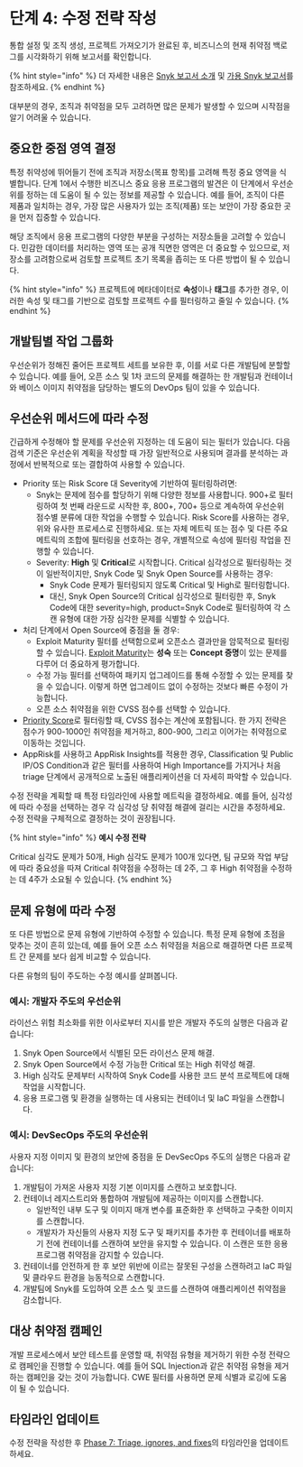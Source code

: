 # 단계 4: 수정 전략 작성

통합 설정 및 조직 생성, 프로젝트 가져오기가 완료된 후, 비즈니스의 현재 취약점 백로그를 시각화하기 위해 보고서를 확인합니다.

{% hint style="info" %}
더 자세한 내용은 [Snyk 보고서 소개](../../manage-issues/reporting/getting-started-with-snyk-reports.md) 및 [가용 Snyk 보고서](../../manage-issues/reporting/available-snyk-reports.md)를 참조하세요.
{% endhint %}

대부분의 경우, 조직과 취약점을 모두 고려하면 많은 문제가 발생할 수 있으며 시작점을 알기 어려울 수 있습니다.

## 중요한 중점 영역 결정

특정 취약성에 뛰어들기 전에 조직과 저장소(목표 항목)를 고려해 특정 중요 영역을 식별합니다. 단계 1에서 수행한 비즈니스 중요 응용 프로그램의 발견은 이 단계에서 우선순위를 정하는 데 도움이 될 수 있는 정보를 제공할 수 있습니다. 예를 들어, 조직이 다른 제품과 일치하는 경우, 가장 많은 사용자가 있는 조직(제품) 또는 보안이 가장 중요한 곳을 먼저 집중할 수 있습니다. 

해당 조직에서 응용 프로그램의 다양한 부분을 구성하는 저장소들을 고려할 수 있습니다. 민감한 데이터를 처리하는 영역 또는 공개 직면한 영역은 더 중요할 수 있으므로, 저장소를 고려함으로써 검토할 프로젝트 초기 목록을 좁히는 또 다른 방법이 될 수 있습니다.

{% hint style="info" %}
프로젝트에 메타데이터로 **속성**이나 **태그**를 추가한 경우, 이러한 속성 및 태그를 기반으로 검토할 프로젝트 수를 필터링하고 줄일 수 있습니다.
{% endhint %}

## 개발팀별 작업 그룹화

우선순위가 정해진 줄어든 프로젝트 세트를 보유한 후, 이를 서로 다른 개발팀에 분할할 수 있습니다. 예를 들어, 오픈 소스 및 1차 코드의 문제를 해결하는 한 개발팀과 컨테이너와 베이스 이미지 취약점을 담당하는 별도의 DevOps 팀이 있을 수 있습니다.

## 우선순위 메서드에 따라 수정

긴급하게 수정해야 할 문제를 우선순위 지정하는 데 도움이 되는 필터가 있습니다. 다음 검색 기준은 우선순위 계획을 작성할 때 가장 일반적으로 사용되며 결과를 분석하는 과정에서 반복적으로 또는 결합하여 사용할 수 있습니다.

* Priority 또는 Risk Score 대 Severity에 기반하여 필터링하려면:
  * Snyk는 문제에 점수를 할당하기 위해 다양한 정보를 사용합니다. 900+로 필터링하여 첫 번째 라운드로 시작한 후, 800+, 700+ 등으로 계속하여 우선순위 점수별 분류에 대한 작업을 수행할 수 있습니다. Risk Score를 사용하는 경우, 위와 유사한 프로세스로 진행하세요. 또는 자체 메트릭 또는 점수 및 다른 주요 메트릭의 조합에 필터링을 선호하는 경우, 개별적으로 속성에 필터링 작업을 진행할 수 있습니다.
  * Severity: **High** 및 **Critical**로 시작합니다. Critical 심각성으로 필터링하는 것이 일반적이지만, Snyk Code 및 Snyk Open Source를 사용하는 경우:
    * Snyk Code 문제가 필터링되지 않도록 Critical 및 High로 필터링합니다.
    * 대신, Snyk Open Source의 Critical 심각성으로 필터링한 후, Snyk Code에 대한 severity=high, product=Snyk Code로 필터링하여 각 스캔 유형에 대한 가장 심각한 문제를 식별할 수 있습니다.
* 처리 단계에서 Open Source에 중점을 둘 경우:
  * Exploit Maturity 필터를 선택함으로써 오픈소스 결과만을 암묵적으로 필터링할 수 있습니다. [Exploit Maturity](https://snyk.io/blog/whats-so-wild-about-exploits-in-the-wild-and-how-can-we-prioritize-accordingly/)는 **성숙** 또는 **Concept 증명**이 있는 문제를 다루어 더 중요하게 평가합니다.
  * 수정 가능 필터를 선택하여 패키지 업그레이드를 통해 수정할 수 있는 문제를 찾을 수 있습니다. 이렇게 하면 업그레이드 없이 수정하는 것보다 빠른 수정이 가능합니다.
  * 오픈 소스 취약점을 위한 CVSS 점수를 선택할 수 있습니다.
* [Priority Score](../../manage-risk/prioritize-issues-for-fixing/priority-score.md)로 필터링할 때, CVSS 점수는 계산에 포함됩니다. 한 가지 전략은 점수가 900-1000인 취약점을 제거하고, 800-900, 그리고 이어가는 취약점으로 이동하는 것입니다.
* AppRisk를 사용하고 AppRisk Insights를 적용한 경우, Classification 및 Public IP/OS Condition과 같은 필터를 사용하여 High Importance를 가지거나 처음 triage 단계에서 공개적으로 노출된 애플리케이션을 더 자세히 파악할 수 있습니다.

수정 전략을 계획할 때 특정 타임라인에 사용할 메트릭을 결정하세요. 예를 들어, 심각성에 따라 수정을 선택하는 경우 각 심각성 당 취약점 해결에 걸리는 시간을 추정하세요. 수정 전략을 구체적으로 결정하는 것이 권장됩니다.

{% hint style="info" %}
**예시 수정 전략**

Critical 심각도 문제가 50개, High 심각도 문제가 100개 있다면, 팀 규모와 작업 부담에 따라 중요성을 따져 Critical 취약점을 수정하는 데 2주, 그 후 High 취약점을 수정하는 데 4주가 소요될 수 있습니다.
{% endhint %}

## 문제 유형에 따라 수정

또 다른 방법으로 문제 유형에 기반하여 수정할 수 있습니다. 특정 문제 유형에 초점을 맞추는 것이 흔히 있는데, 예를 들어 오픈 소스 취약점을 처음으로 해결하면 다른 프로젝트 간 문제를 보다 쉽게 비교할 수 있습니다.

다른 유형의 팀이 주도하는 수정 예시를 살펴봅니다.

### 예시: 개발자 주도의 우선순위

라이선스 위험 최소화를 위한 이사로부터 지시를 받은 개발자 주도의 실행은 다음과 같습니다:

1. Snyk Open Source에서 식별된 모든 라이선스 문제 해결.
2. Snyk Open Source에서 수정 가능한 Critical 또는 High 취약성 해결.
3. High 심각도 문제부터 시작하여 Snyk Code를 사용한 코드 분석 프로젝트에 대해 작업을 시작합니다.
4. 응용 프로그램 및 환경을 실행하는 데 사용되는 컨테이너 및 IaC 파일을 스캔합니다.

### **예시: DevSecOps 주도의 우선순위**

사용자 지정 이미지 및 환경의 보안에 중점을 둔 DevSecOps 주도의 실행은 다음과 같습니다:

1. 개발팀이 가져온 사용자 지정 기본 이미지를 스캔하고 보호합니다.
2. 컨테이너 레지스트리와 통합하여 개발팀에 제공하는 이미지를 스캔합니다.
   * 일반적인 내부 도구 및 이미지 매개 변수를 표준화한 후 선택하고 구축한 이미지를 스캔합니다.
   * 개발자가 자신들의 사용자 지정 도구 및 패키지를 추가한 후 컨테이너를 배포하기 전에 컨테이너를 스캔하여 보안을 유지할 수 있습니다. 이 스캔은 또한 응용 프로그램 취약점을 감지할 수 있습니다.
3. 컨테이너를 안전하게 한 후 보안 위반에 이르는 잘못된 구성을 스캔하려고 IaC 파일 및 클라우드 환경을 능동적으로 스캔합니다.
4. 개발팀에 Snyk를 도입하여 오픈 소스 및 코드를 스캔하여 애플리케이션 취약점을 감소합니다.

## 대상 취약점 캠페인

개발 프로세스에서 보안 테스트를 운영할 때, 취약점 유형을 제거하기 위한 수정 전략으로 캠페인을 진행할 수 있습니다. 예를 들어 SQL Injection과 같은 취약점 유형을 제거하는 캠페인을 갖는 것이 가능합니다. CWE 필터를 사용하면 문제 식별과 로깅에 도움이 될 수 있습니다.

## 타임라인 업데이트

수정 전략을 작성한 후 [Phase 7: Triage, ignores, and fixes](phase-7-triages-ignores-and-fixes.md)의 타임라인을 업데이트하세요.